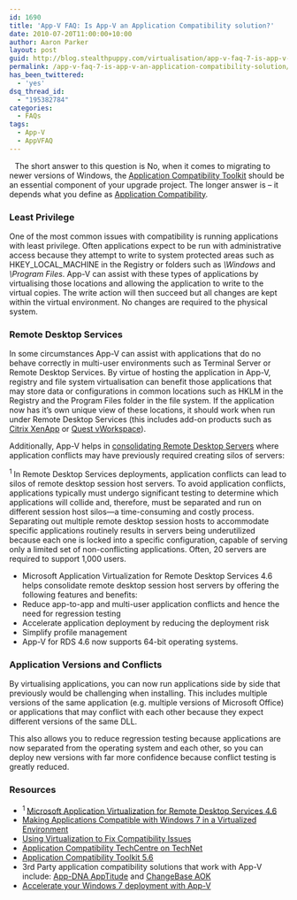 ```yaml
---
id: 1690
title: 'App-V FAQ: Is App-V an Application Compatibility solution?'
date: 2010-07-20T11:00:00+10:00
author: Aaron Parker
layout: post
guid: http://blog.stealthpuppy.com/virtualisation/app-v-faq-7-is-app-v-an-application-compatibility-solution
permalink: /app-v-faq-7-is-app-v-an-application-compatibility-solution/
has_been_twittered:
  - 'yes'
dsq_thread_id:
  - "195382784"
categories:
  - FAQs
tags:
  - App-V
  - AppVFAQ
---
```

<img style="margin: 0px 10px 5px 0px; display: inline;" src="{{site.baseurl}}/media/2010/06/AppVFAQLogo.png" alt="" align="left" />

The short answer to this question is No, when it comes to migrating to newer versions of Windows, the [Application Compatibility Toolkit](http://www.microsoft.com/downloads/details.aspx?FamilyId=24DA89E9-B581-47B0-B45E-492DD6DA2971&displaylang=en) should be an essential component of your upgrade project. The longer answer is – it depends what you define as [Application Compatibility](http://technet.microsoft.com/windows/aa905066.aspx).

### Least Privilege

One of the most common issues with compatibility is running applications with least privilege. Often applications expect to be run with administrative access because they attempt to write to system protected areas such as HKEY\_LOCAL\_MACHINE in the Registry or folders such as _\Windows_ and _\Program Files_. App-V can assist with these types of applications by virtualising those locations and allowing the application to write to the virtual copies. The write action will then succeed but all changes are kept within the virtual environment. No changes are required to the physical system.

### Remote Desktop Services

In some circumstances App-V can assist with applications that do no behave correctly in multi-user environments such as Terminal Server or Remote Desktop Services. By virtue of hosting the application in App-V, registry and file system virtualisation can benefit those applications that may store data or configurations in common locations such as HKLM in the Registry and the Program Files folder in the file system. If the application now has it’s own unique view of these locations, it should work when run under Remote Desktop Services (this includes add-on products such as [Citrix XenApp](http://www.citrix.com/xenapp) or [Quest vWorkspace](http://www.vworkspace.com/solutions/vas/vas.aspx)).

Additionally, App-V helps in [consolidating Remote Desktop Servers](http://www.microsoft.com/systemcenter/appv/terminalsvcs.mspx) where application conflicts may have previously required creating silos of servers:

<sup>1 </sup>In Remote Desktop Services deployments, application conflicts can lead to silos of remote desktop session host servers. To avoid application conflicts, applications typically must undergo significant testing to determine which applications will collide and, therefore, must be separated and run on different session host silos—a time-consuming and costly process. Separating out multiple remote desktop session hosts to accommodate specific applications routinely results in servers being underutilized because each one is locked into a specific configuration, capable of serving only a limited set of non-conflicting applications. Often, 20 servers are required to support 1,000 users.

  * Microsoft Application Virtualization for Remote Desktop Services 4.6 helps consolidate remote desktop session host servers by offering the following features and benefits:
  * Reduce app-to-app and multi-user application conflicts and hence the need for regression testing
  * Accelerate application deployment by reducing the deployment risk
  * Simplify profile management
  * App-V for RDS 4.6 now supports 64-bit operating systems.

### Application Versions and Conflicts

By virtualising applications, you can now run applications side by side that previously would be challenging when installing. This includes multiple versions of the same application (e.g. multiple versions of Microsoft Office) or applications that may conflict with each other because they expect different versions of the same DLL.

This also allows you to reduce regression testing because applications are now separated from the operating system and each other, so you can deploy new versions with far more confidence because conflict testing is greatly reduced.

### Resources

  * <sup>1 </sup>[Microsoft Application Virtualization for Remote Desktop Services 4.6](http://www.microsoft.com/downloads/details.aspx?FamilyID=e633164f-9729-43a8-9149-de651944a7fe&displaylang=en)
  * [Making Applications Compatible with Windows 7 in a Virtualized Environment](http://blogs.technet.com/b/virtualworld/archive/2010/03/21/making-applications-compatible-with-windows-7-in-a-virtualized-environment.aspx)
  * [Using Virtualization to Fix Compatibility Issues](http://blogs.technet.com/b/appv/archive/2008/08/27/softgrid-app-v-using-virtualization-to-fix-compatibility-issues.aspx)
  * [Application Compatibility TechCentre on TechNet](http://technet.microsoft.com/windows/aa905066.aspx)
  * [Application Compatibility Toolkit 5.6](http://www.microsoft.com/downloads/details.aspx?FamilyId=24DA89E9-B581-47B0-B45E-492DD6DA2971&displaylang=en)
  * 3rd Party application compatibility solutions that work with App-V include: [App-DNA AppTitude](http://www.app-dna.com/AppTitude/Default.aspx) and [ChangeBase AOK](http://www.changebase.com/products.aspx)
  * [Accelerate your Windows 7 deployment with App-V](http://www.softgridblog.com/?p=152)